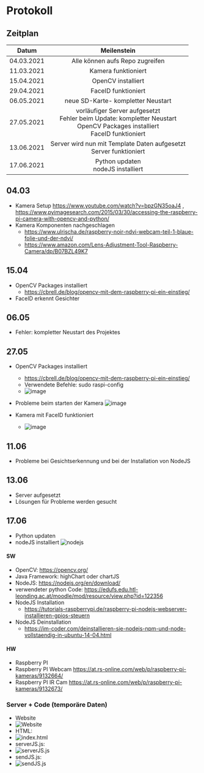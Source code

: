 # Protokoll

## Zeitplan
| Datum | Meilenstein |
| :-----------: | :-----------: |
| 04.03.2021    | Alle können aufs Repo zugreifen |
| 11.03.2021    | Kamera funktioniert|
| 15.04.2021    | OpenCV installiert|
| 29.04.2021    | FaceID funktioniert|
| 06.05.2021    | neue SD-Karte- kompletter Neustart|
| 27.05.2021    | vorläufiger Server aufgesetzt <br> Fehler beim Update: kompletter Neustart <br> OpenCV Packages installiert <br> FaceID funktioniert|
| 13.06.2021    | Server wird nun mit Template Daten aufgesetzt <br> Server funktioniert|
| 17.06.2021    | Python updaten <br>nodeJS installiert|

## 04.03
- Kamera Setup https://www.youtube.com/watch?v=bpzGN35oaJ4 , https://www.pyimagesearch.com/2015/03/30/accessing-the-raspberry-pi-camera-with-opencv-and-python/
- Kamera Komponenten nachgeschlagen
     - https://www.ulrischa.de/raspberry-noir-ndvi-webcam-teil-1-blaue-folie-und-der-ndvi/
     - https://www.amazon.com/Lens-Adjustment-Tool-Raspberry-Camera/dp/B07BZL49K7
## 15.04
- OpenCV Packages installiert 
     - https://cbrell.de/blog/opencv-mit-dem-raspberry-pi-ein-einstieg/ 
- FaceID erkennt Gesichter
## 06.05
- Fehler: kompletter Neustart des Projektes
## 27.05
- OpenCV Packages installiert 
     - https://cbrell.de/blog/opencv-mit-dem-raspberry-pi-ein-einstieg/ 
     - Verwendete Befehle: sudo raspi-config
     - ![image](https://user-images.githubusercontent.com/71823685/119818208-358fa680-beef-11eb-8d3a-05f9b517bd3f.png)

- Probleme beim starten der Kamera
 ![image](https://user-images.githubusercontent.com/71823685/119817449-4b509c00-beee-11eb-966e-a4aa179f632c.png)
- Kamera mit FaceID funktioniert
     - ![image](https://user-images.githubusercontent.com/71823685/119818435-7b4c6f00-beef-11eb-9711-f4fb3ab20a95.png)
## 11.06
- Probleme bei Gesichtserkennung und bei der Installation von NodeJS
## 13.06
- Server aufgesetzt 
- Lösungen für Probleme werden gesucht
## 17.06
- Python updaten
- nodeJS installiert
 ![nodejs](https://user-images.githubusercontent.com/71823685/122380503-3ce32680-cf68-11eb-845f-c63f25bac5de.jpg)


#### SW
- OpenCV: https://opencv.org/
- Java Framework: highChart oder chartJS
- NodeJS: https://nodejs.org/en/download/
- verwendeter python Code: https://edufs.edu.htl-leonding.ac.at/moodle/mod/resource/view.php?id=122356
- NodeJS Installation
     - https://tutorials-raspberrypi.de/raspberry-pi-nodejs-webserver-installieren-gpios-steuern
- NodeJS Deinstallation
     - https://im-coder.com/deinstallieren-sie-nodejs-npm-und-node-vollstaendig-in-ubuntu-14-04.html

#### HW
- Raspberry PI
- Raspberry PI Webcam https://at.rs-online.com/web/p/raspberry-pi-kameras/9132664/
- Raspberry PI IR Cam https://at.rs-online.com/web/p/raspberry-pi-kameras/9132673/

### Server + Code (temporäre Daten)
- Website
- ![Website](https://user-images.githubusercontent.com/77103768/121804790-5cb4da80-cc48-11eb-8ee7-6080edb82af5.png)
- HTML: 
- ![index.html](https://user-images.githubusercontent.com/77103768/121804662-ce405900-cc47-11eb-8dab-9daa5317976a.png)
- serverJS.js:
- ![serverJS.js](https://user-images.githubusercontent.com/77103768/121804680-f039db80-cc47-11eb-9974-14c08cdf074c.png)
- sendJS.js:
- ![sendJS.js](https://user-images.githubusercontent.com/77103768/121804724-10699a80-cc48-11eb-810a-6bc4bb81c38a.png)
